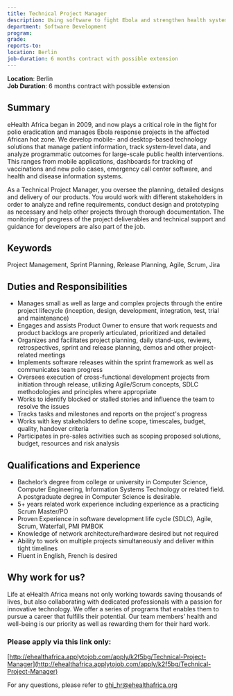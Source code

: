 ```yaml
---
title: Technical Project Manager
description: Using software to fight Ebola and strengthen health systems in West Africa
department: Software Development 
program:
grade:
reports-to:
location: Berlin
job-duration: 6 months contract with possible extension
---
```


**Location**: Berlin  
**Job Duration**: 6 months contract with possible extension  
   
## Summary  
eHealth Africa began in 2009, and now plays a critical role in the fight for polio eradication and manages Ebola response projects in the affected African hot zone. We develop mobile- and desktop-based technology solutions that manage patient information, track system-level data, and analyze programmatic outcomes for large-scale public health interventions. This ranges from mobile applications, dashboards for tracking of vaccinations and new polio cases, emergency call center software, and health and disease information systems. 

As a Technical Project Manager, you oversee the planning, detailed designs and delivery of our products. You would work with different stakeholders in order to analyze and refine requirements, conduct design and prototyping as necessary and help other projects through thorough documentation. The monitoring of progress of the project deliverables and technical support and guidance for developers are also part of the job. 

## Keywords  
Project Management, Sprint Planning, Release Planning, Agile, Scrum, Jira

## Duties and Responsibilities  
* Manages small as well as large and complex projects through the entire project lifecycle (inception, design, development, integration, test, trial and maintenance) 
* Engages and assists Product Owner to ensure that work requests and product backlogs are properly articulated, prioritized and detailed
* Organizes and facilitates project planning, daily stand-ups, reviews, retrospectives, sprint and release planning, demos and other project-related meetings
* Implements software releases within the sprint framework as well as communicates team progress
* Oversees execution of cross-functional development projects from initiation through release, utilizing Agile/Scrum concepts, SDLC methodologies and principles where appropriate
* Works to identify blocked or stalled stories and influence the team to resolve the issues
* Tracks tasks and milestones and reports on the project's progress 
* Works with key stakeholders to define scope, timescales, budget, quality, handover criteria 
* Participates in pre-sales activities such as scoping proposed solutions, budget, resources and risk analysis

## Qualifications and Experience  
* Bachelor’s degree from college or university in Computer Science, Computer Engineering, Information Systems Technology or related field. A postgraduate degree in Computer Science is desirable.
* 5+ years related work experience including experience as a practicing Scrum Master/PO
* Proven Experience in software development life cycle (SDLC), Agile, Scrum, Waterfall, PMI PMBOK 
* Knowledge of network architecture/hardware desired but not required
* Ability to work on multiple projects simultaneously and deliver within tight timelines 
* Fluent in English, French is desired

## Why work for us?  
Life at eHealth Africa means not only working towards saving thousands of lives, but also collaborating with dedicated professionals with a passion for innovative technology. We offer a series of programs that enables them to pursue a career that fulfills their potential. Our team members’ health and well-being is our priority as well as rewarding them for their hard work.

### Please apply via this link only:

[http://ehealthafrica.applytojob.com/apply/k2f5bg/Technical-Project-Manager](http://ehealthafrica.applytojob.com/apply/k2f5bg/Technical-Project-Manager)

For any questions, please refer to [ghi_hr@ehealthafrica.org](mailto:ghi_hr@ehealthafrica.org)
